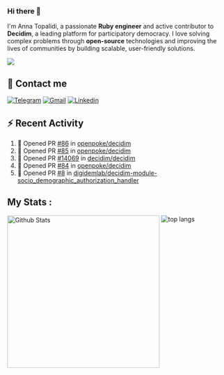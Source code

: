 ### Hi there 👋

I'm Anna Topalidi, a passionate **Ruby engineer** and active contributor to **Decidim**, a leading platform for participatory democracy. I love solving complex problems through **open-source** technologies and improving the lives of communities by building scalable, user-friendly solutions.

<img src="https://komarev.com/ghpvc/?username=antopalidi&color=blueviolet&style=for-the-badge">

## 📩 Contact me 
[![Telegram](https://img.shields.io/badge/Telegram-2CA5E0?style=for-the-badge&logo=telegram&logoColor=white)](https://t.me/anna_top)
[![Gmail](https://img.shields.io/badge/email-D14836?style=for-the-badge&logo=gmail&logoColor=white)](mailto:topalididev@gmail.com)
[![Linkedin](https://img.shields.io/badge/LinkedIn-0077B5?style=for-the-badge&logo=linkedin&logoColor=white)](https://www.linkedin.com/in/topalidi/)
<!-- [![Codewars](https://img.shields.io/badge/Codewars-B1361E?style=for-the-badge&logo=Codewars&logoColor=white)](https://www.codewars.com/users/antopalidi) -->

## :zap: Recent Activity

<!--START_SECTION:activity-->
1. 💪 Opened PR [#86](https://github.com/openpoke/decidim/pull/86) in [openpoke/decidim](https://github.com/openpoke/decidim)
2. 💪 Opened PR [#85](https://github.com/openpoke/decidim/pull/85) in [openpoke/decidim](https://github.com/openpoke/decidim)
3. 💪 Opened PR [#14069](https://github.com/decidim/decidim/pull/14069) in [decidim/decidim](https://github.com/decidim/decidim)
4. 💪 Opened PR [#84](https://github.com/openpoke/decidim/pull/84) in [openpoke/decidim](https://github.com/openpoke/decidim)
5. 💪 Opened PR [#8](https://github.com/digidemlab/decidim-module-socio_demographic_authorization_handler/pull/8) in [digidemlab/decidim-module-socio_demographic_authorization_handler](https://github.com/digidemlab/decidim-module-socio_demographic_authorization_handler)
<!--END_SECTION:activity-->

## My Stats :
<!--
<img alt="activity" src="https://streak-stats.demolab.com?user=antopalidi" />
-->
<div>
<img align="top" width="350px" alt="Github Stats" src="https://github-readme-stats-git-master-antopalidis-projects.vercel.app/api?username=antopalidi&count_private=true&show_icons=true&hide_border=true" />
<img align="top" alt="top langs" src="https://github-readme-stats-git-master-antopalidis-projects.vercel.app/api/top-langs/?username=antopalidi&layout=compact" />
 </div>

<!--
**antopalidi/antopalidi** is a ✨ _special_ ✨ repository because its `README.md` (this file) appears on your GitHub profile.
-->
